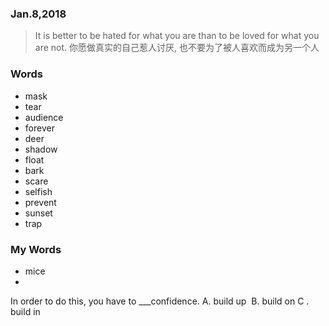 ### Jan.8,2018
> It is better to be hated for what you are than to be loved for what you are not.
> 你愿做真实的自己惹人讨厌, 也不要为了被人喜欢而成为另一个人

### Words

* mask
* tear
* audience
* forever
* deer
* shadow
* float
* bark
* scare
* selfish
* prevent
* sunset
* trap

### My Words

* mice
* 



In order to do this, you have to ___confidence. 
A. build up  B. build on C . build in